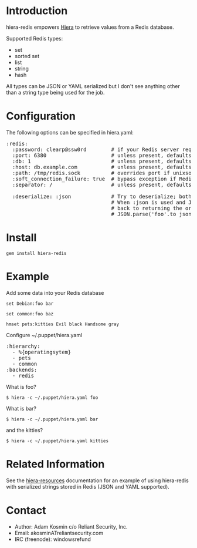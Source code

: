 Introduction
============

hiera-redis empowers
[Hiera](http://projects.puppetlabs.com/projects/hiera) to retrieve values from a Redis database.

Supported Redis types:

* set
* sorted set
* list
* string
* hash

All types can be JSON or YAML serialized but I don't see anything other than a string type being used for the job.

Configuration
=============

The following options can be specified in hiera.yaml:
<pre>
:redis:
  :password: clearp@ssw0rd        # if your Redis server requires authentication
  :port: 6380                     # unless present, defaults to 6379
  :db: 1                          # unless present, defaults to 0
  :host: db.example.com           # unless present, defaults to localhost
  :path: /tmp/redis.sock          # overrides port if unixsocket exists
  :soft_connection_failure: true  # bypass exception if Redis server is unavailable; default is false
  :separator: /                   # unless present, defaults to :

  :deserialize: :json             # Try to deserialize; both :yaml and :json are supported
                                  # When :json is used and JSON::ParseError is raised, gracefully fall
                                  # back to returning the original value. This is needed to work around
                                  # JSON.parse('foo'.to_json)
</pre>

Install
=======

`gem install hiera-redis`

Example
=======

Add some data into your Redis database

`set Debian:foo bar`

`set common:foo baz`

`hmset pets:kitties Evil black Handsome gray`

Configure ~/.puppet/hiera.yaml

<pre>
:hierarchy:
  - %{operatingsytem}
  - pets
  - common
:backends:
  - redis
</pre>

What is foo?

`$ hiera -c ~/.puppet/hiera.yaml foo`

What is bar?

`$ hiera -c ~/.puppet/hiera.yaml bar`

and the kitties?

`$ hiera -c ~/.puppet/hiera.yaml kitties`

Related Information
===================
See the
[hiera-resources](http://github.com/reliantsecurity/hiera-resources)
documentation for an example of using hiera-redis with serialized
strings stored in Redis (JSON and YAML supported).

Contact
=======

* Author: Adam Kosmin c/o Reliant Security, Inc.
* Email: akosminATreliantsecurity.com
* IRC (freenode): windowsrefund

